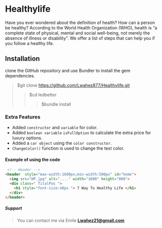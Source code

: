 # Healthylife
Have you ever wondered about the definition of health? How can a person be healthy? According to the World Health Organization (WHO), health is “a complete state of physical, mental and social well-being, not merely the absence of illness or disability”. We offer a list of steps that can help you if you follow a healthy life.
## Installation
clone the GitHub repository and use Bundler to install the gem dependencies.
 >  $git clone https://github.com/Lwahez877/Healthylife.git
 >>  $cd ledbetter
>>> $bundle install
### Extra Features 
*   Added `constructor` and `variable` for color.
*   Added `boolean variable` `isFullOption` to calculate the extra price for luxury options.
*   Added a `car object` using the `color constructor`.
*   `ChangeColor()` function is used to change the text color.
#### Example of using the code
```html
 <!-- Header -->
<header  style="max-width:1600px;min-width:500px" id="home">
  <img src="HP.jpg" alt="...." width="1600" height="800">
  <div class=" TitalPos ">
    <h1 style="font-size:48px "> 7 Way To Healthy Life </h1>
  </div>
</header>
```
##### Support
>You can contact me via Emile **Lwahez21@gmail.com**
